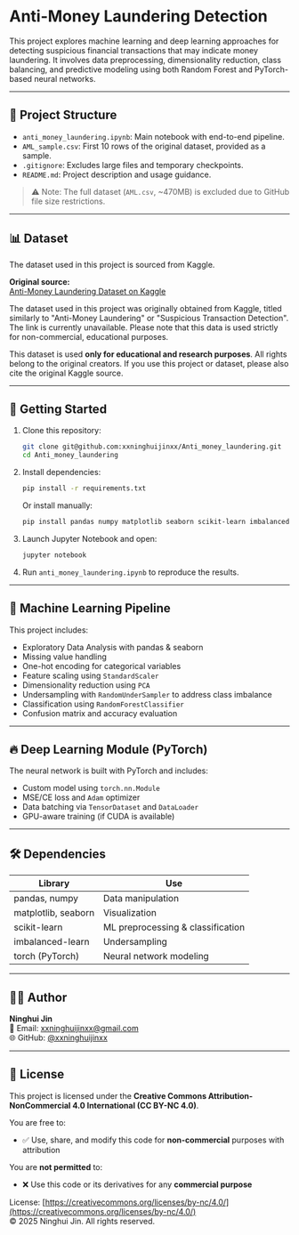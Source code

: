 # Anti-Money Laundering Detection

This project explores machine learning and deep learning approaches for detecting suspicious financial transactions that may indicate money laundering. It involves data preprocessing, dimensionality reduction, class balancing, and predictive modeling using both Random Forest and PyTorch-based neural networks.

---

## 📂 Project Structure

- `anti_money_laundering.ipynb`: Main notebook with end-to-end pipeline.
- `AML_sample.csv`: First 10 rows of the original dataset, provided as a sample.
- `.gitignore`: Excludes large files and temporary checkpoints.
- `README.md`: Project description and usage guidance.

> ⚠️ Note: The full dataset (`AML.csv`, ~470MB) is excluded due to GitHub file size restrictions.

---

## 📊 Dataset

The dataset used in this project is sourced from Kaggle.

**Original source:**  
[Anti-Money Laundering Dataset on Kaggle](https://www.kaggle.com)

The dataset used in this project was originally obtained from Kaggle, titled similarly to "Anti-Money Laundering" or "Suspicious Transaction Detection". The link is currently unavailable. Please note that this data is used strictly for non-commercial, educational purposes.

This dataset is used **only for educational and research purposes**. All rights belong to the original creators. If you use this project or dataset, please also cite the original Kaggle source.

---

## 🚀 Getting Started

1. Clone this repository:

   ```bash
   git clone git@github.com:xxninghuijinxx/Anti_money_laundering.git
   cd Anti_money_laundering
   ```

2. Install dependencies:

   ```bash
   pip install -r requirements.txt
   ```

   Or install manually:

   ```bash
   pip install pandas numpy matplotlib seaborn scikit-learn imbalanced-learn torch
   ```

3. Launch Jupyter Notebook and open:

   ```bash
   jupyter notebook
   ```

4. Run `anti_money_laundering.ipynb` to reproduce the results.

---

## 🧠 Machine Learning Pipeline

This project includes:

- Exploratory Data Analysis with pandas & seaborn
- Missing value handling
- One-hot encoding for categorical variables
- Feature scaling using `StandardScaler`
- Dimensionality reduction using `PCA`
- Undersampling with `RandomUnderSampler` to address class imbalance
- Classification using `RandomForestClassifier`
- Confusion matrix and accuracy evaluation

---

## 🔥 Deep Learning Module (PyTorch)

The neural network is built with PyTorch and includes:

- Custom model using `torch.nn.Module`
- MSE/CE loss and `Adam` optimizer
- Data batching via `TensorDataset` and `DataLoader`
- GPU-aware training (if CUDA is available)

---

## 🛠 Dependencies

| Library              | Use |
|----------------------|-----|
| pandas, numpy        | Data manipulation |
| matplotlib, seaborn  | Visualization |
| scikit-learn         | ML preprocessing & classification |
| imbalanced-learn     | Undersampling |
| torch (PyTorch)      | Neural network modeling |

---

## 🙋‍♂️ Author

**Ninghui Jin**   
📧 Email: xxninghuijinxx@gmail.com  
🌐 GitHub: [@xxninghuijinxx](https://github.com/xxninghuijinxx)

---

## 📄 License

This project is licensed under the **Creative Commons Attribution-NonCommercial 4.0 International (CC BY-NC 4.0)**.

You are free to:

- ✅ Use, share, and modify this code for **non-commercial** purposes with attribution

You are **not permitted** to:

- ❌ Use this code or its derivatives for any **commercial purpose**

License: [https://creativecommons.org/licenses/by-nc/4.0/](https://creativecommons.org/licenses/by-nc/4.0/)  
© 2025 Ninghui Jin. All rights reserved.